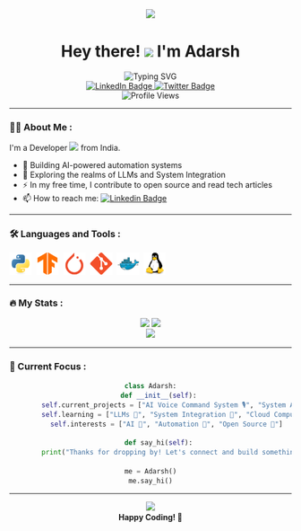 <div align="center">
  <img src="https://media.giphy.com/media/f3iwJFOVOwuy7K6FFw/giphy.gif" width="300"/>
</div>

<h1 align="center">
  Hey there! <img src="https://media.giphy.com/media/hvRJCLFzcasrR4ia7z/giphy.gif" width="30px"/> I'm Adarsh
</h1>

<div align="center">
  <img src="https://readme-typing-svg.herokuapp.com?font=Fira+Code&pause=1000&color=2EAFFF&center=true&vCenter=true&random=false&width=435&lines=AI+Developer+%F0%9F%A4%96;System+Automation+Engineer+%F0%9F%94%A7;Python+Developer+%F0%9F%90%8D;Open+Source+Enthusiast+%E2%9C%A8" alt="Typing SVG" />
</div>

<div align="center">
  <a href="https://linkedin.com/in/your-linkedin">
    <img src="https://img.shields.io/badge/LinkedIn-blue?style=for-the-badge&logo=linkedin&logoColor=white" alt="LinkedIn Badge"/>
  </a>
  <a href="https://twitter.com/your-twitter">
    <img src="https://img.shields.io/badge/Twitter-blue?style=for-the-badge&logo=twitter&logoColor=white" alt="Twitter Badge"/>
  </a>
</div>

<div align="center">
  <img src="https://komarev.com/ghpvc/?username=adarsh832&style=flat-square&color=blue" alt="Profile Views"/>
</div>

---

### 🧙‍♂️ About Me :

I'm a Developer <img src="https://media.giphy.com/media/WUlplcMpOCEmTGBtBW/giphy.gif" width="30"> from India.

- 🔭 Building AI-powered automation systems
- 🌱 Exploring the realms of LLMs and System Integration
- ⚡ In my free time, I contribute to open source and read tech articles
- 📫 How to reach me: [![Linkedin Badge](https://img.shields.io/badge/-Adarsh-blue?style=flat&logo=Linkedin&logoColor=white)](your-linkedin)

---

### 🛠️ Languages and Tools :

<div>
  <img src="https://github.com/devicons/devicon/blob/master/icons/python/python-original.svg" title="Python" alt="Python" width="40" height="40"/>&nbsp;
  <img src="https://github.com/devicons/devicon/blob/master/icons/tensorflow/tensorflow-original.svg" title="TensorFlow" alt="TensorFlow" width="40" height="40"/>&nbsp;
  <img src="https://github.com/devicons/devicon/blob/master/icons/pytorch/pytorch-original.svg" title="PyTorch" alt="PyTorch" width="40" height="40"/>&nbsp;
  <img src="https://github.com/devicons/devicon/blob/master/icons/git/git-original.svg" title="Git" alt="Git" width="40" height="40"/>&nbsp;
  <img src="https://github.com/devicons/devicon/blob/master/icons/docker/docker-original.svg" title="Docker" alt="Docker" width="40" height="40"/>&nbsp;
  <img src="https://github.com/devicons/devicon/blob/master/icons/linux/linux-original.svg" title="Linux" alt="Linux" width="40" height="40"/>&nbsp;
</div>

---

### 🔥 My Stats :

<div align="center">
  <img src="https://github-readme-stats.vercel.app/api?username=adarsh832&show_icons=true&theme=tokyonight&hide_border=true&custom_title=Adarsh's%20GitHub%20Stats" height="180"/>
  <img src="https://github-readme-stats.vercel.app/api/top-langs/?username=adarsh832&layout=compact&theme=tokyonight&hide_border=true" height="180"/>
</div>

<div align="center">
  <img src="https://github-readme-streak-stats.herokuapp.com/?user=adarsh832&theme=tokyonight&hide_border=true" />
</div>

---

### 🎯 Current Focus :

<div align="center">
  
  ```python
  class Adarsh:
      def __init__(self):
          self.current_projects = ["AI Voice Command System 🎙️", "System Automation 🤖"]
          self.learning = ["LLMs 🧠", "System Integration 🔄", "Cloud Computing ☁️"]
          self.interests = ["AI 🤖", "Automation 🔧", "Open Source 🌟"]
  
      def say_hi(self):
          print("Thanks for dropping by! Let's connect and build something awesome together! 🚀")
  
  me = Adarsh()
  me.say_hi()
  ```
  
</div>

---

<div align="center">
  <img src="https://media.giphy.com/media/3oKIPnAiaMCws8nOsE/giphy.gif" width="200"/>
  <br>
  <b>Happy Coding! 🚀</b>
</div>
